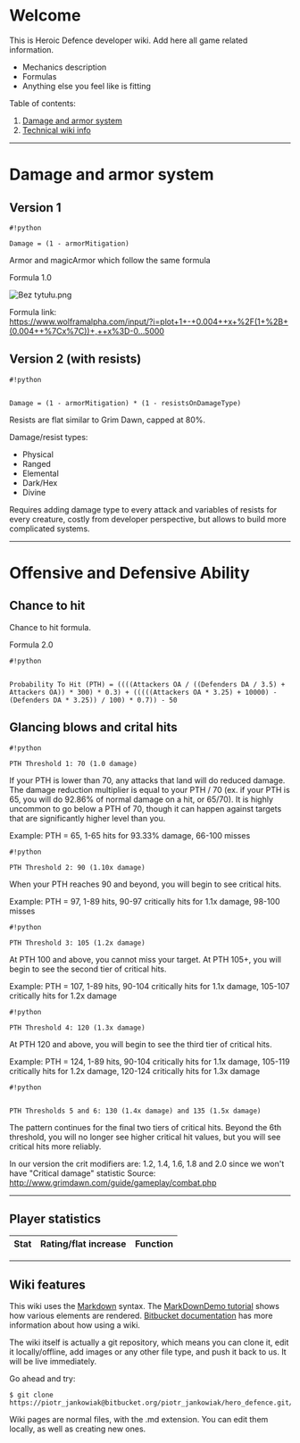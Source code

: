# Welcome

This is Heroic Defence developer wiki. Add here all game related information.

* Mechanics description
* Formulas
* Anything else you feel like is fitting

Table of contents:

1. [Damage and armor system](#markdown-header-damage-and-armor-system)
2. [Technical wiki info](#markdown-header-wiki-features)
***

# Damage and armor system #

## Version 1 ##





```
#!python

Damage = (1 - armorMitigation)
```




Armor and magicArmor which follow the same formula

Formula 1.0

![Bez tytułu.png](https://bitbucket.org/repo/Bre4xM/images/3162467063-Bez%C2%A0tytu%C5%82u.png)

Formula link:   
https://www.wolframalpha.com/input/?i=plot+1+-+0.004++x+%2F(1+%2B+(0.004++%7Cx%7C))+,++x%3D-0...5000 

## Version 2 (with resists)  

```
#!python


Damage = (1 - armorMitigation) * (1 - resistsOnDamageType)
```


Resists are flat similar to Grim Dawn, capped at 80%.

Damage/resist types:
* Physical
* Ranged
* Elemental
* Dark/Hex
* Divine

Requires adding damage type to every attack and variables of resists for every creature, costly from developer perspective, but allows to build more complicated systems.
***
# Offensive and Defensive Ability #

## Chance to hit ##
Chance to hit formula.

Formula 2.0
```
#!python


Probability To Hit (PTH) = ((((Attackers OA / ((Defenders DA / 3.5) + Attackers OA)) * 300) * 0.3) + (((((Attackers OA * 3.25) + 10000) - (Defenders DA * 3.25)) / 100) * 0.7)) - 50

```
## Glancing blows and crital hits ##


```
#!python

PTH Threshold 1: 70 (1.0 damage)
```


If your PTH is lower than 70, any attacks that land will do reduced damage. The damage reduction multiplier is equal to your PTH / 70 (ex. if your PTH is 65, you will do 92.86% of normal damage on a hit, or 65/70). It is highly uncommon to go below a PTH of 70, though it can happen against targets that are significantly higher level than you.

Example: PTH = 65, 1-65 hits for 93.33% damage, 66-100 misses


```
#!python

PTH Threshold 2: 90 (1.10x damage)
```


When your PTH reaches 90 and beyond, you will begin to see critical hits.

Example: PTH = 97, 1-89 hits, 90-97 critically hits for 1.1x damage, 98-100 misses


```
#!python

PTH Threshold 3: 105 (1.2x damage)
```


At PTH 100 and above, you cannot miss your target. At PTH 105+, you will begin to see the second tier of critical hits.

Example: PTH = 107, 1-89 hits, 90-104 critically hits for 1.1x damage, 105-107 critically hits for 1.2x damage


```
#!python

PTH Threshold 4: 120 (1.3x damage)
```


At PTH 120 and above, you will begin to see the third tier of critical hits.

Example: PTH = 124, 1-89 hits, 90-104 critically hits for 1.1x damage, 105-119 critically hits for 1.2x damage, 120-124 critically hits for 1.3x damage

```
#!python


PTH Thresholds 5 and 6: 130 (1.4x damage) and 135 (1.5x damage)
```


The pattern continues for the final two tiers of critical hits. Beyond the 6th threshold, you will no longer see higher critical hit values, but you will see critical hits more reliably.

In our version the crit modifiers are: 1.2, 1.4, 1.6, 1.8 and 2.0 since we won't have "Critical damage" statistic
Source: http://www.grimdawn.com/guide/gameplay/combat.php 

***
## Player statistics


| Stat | Rating/flat increase | Function |
|------|----------------------|----------|


***
## Wiki features

This wiki uses the [Markdown](http://daringfireball.net/projects/markdown/) syntax. The [MarkDownDemo tutorial](https://bitbucket.org/tutorials/markdowndemo) shows how various elements are rendered. [Bitbucket documentation](https://confluence.atlassian.com/display/BITBUCKET/Use+a+wiki) has more information about how using a wiki.

The wiki itself is actually a git repository, which means you can clone it, edit it locally/offline, add images or any other file type, and push it back to us. It will be live immediately.

Go ahead and try:

```
$ git clone https://piotr_jankowiak@bitbucket.org/piotr_jankowiak/hero_defence.git/wiki
```

Wiki pages are normal files, with the .md extension. You can edit them locally, as well as creating new ones.